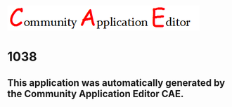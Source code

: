 ![CAE](https://github.com/CAE-Community-Application-Editor/CAE-Deployment-Temp/blob/master/img/logo.png)  

1038
===================


This application was automatically generated by the Community Application Editor CAE.  
---------------
